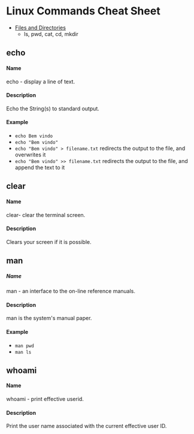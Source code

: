 # Linux Commands Cheat Sheet

* [Files and Directories](/Files_and_Directories.md)
  * ls, pwd, cat, cd, mkdir

## echo

#### Name
echo - display a line of text.

#### Description
Echo the String(s) to standard output.

#### Example
* `echo Bem vindo`
* `echo "Bem vindo"`
* `echo "Bem vindo" > filename.txt` redirects the output to the file, and overwrites it
* `echo "Bem vindo" >> filename.txt` redirects the output to the file, and append the text to it

## clear

#### Name
clear- clear the terminal screen.

#### Description
Clears your screen if it is possible.

## man

##### Name
man - an interface to the on-line reference manuals.

#### Description
man is the system's manual paper.

#### Example
* `man pwd`
* `man ls`

## whoami

#### Name
whoami - print effective userid.

#### Description
Print the user name associated with the current effective user ID.
